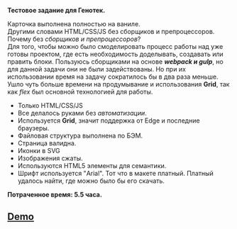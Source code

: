 **Тестовое задание для Генотек.**

Карточка выполнена полностью на ваниле.
<br>
Другими словами HTML/CSS/JS без сборщиков и препроцессоров.
<br>
Почему без _сборщиков и препроцессоров_?
<br>
Для того, чтобы можно было смоделировать процесс работы над уже готовы проектом, где есть необходимость доделывать, создавать или править блоки.
Пользуюсь сборщиками на основе _**webpack и gulp**_, но для данной задачи они не были задействованы. Но при их использовании время на задачу сократилось бы в два раза меньше. 
<br>
Ушло чуть больше времени на продумывание и использования **Grid**, так как _flex_ был основной технологией для работы.
<br>


* Только HTML/CSS/JS
* Все делалось руками без _автоматизации_.
* Используется **Grid**, значит поддержка от Edge и последние браузеры. 
* Файловая структура выполнена по БЭМ.
* Страница валидна.
* Иконки в SVG
* Изображения сжаты. 
* Используются HTML5 элементы для семантики.
* Шрифт используется "Arial". Тот что в макете платный. Платный удалось найти, где можно было бы его скачать.  

**Потраченное время: 5.5 часа.**

## [Demo](https://tiigrus.github.io/Genotek/)
